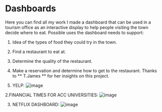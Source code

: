 # Dashboards
Here you can find all my work
I made a dashboard that can be used in a tourism office as an interactive display to help people visiting the town decide where to eat. Possible uses the dashboard needs to support:
1. Idea of the types of food they could try in the town.
2. Find a restaurant to eat at.
3. Determine the quality of the restaurant.
4. Make a reservation and determine how to get to the restaurant.  Thanks to ** T.James ** for her insights on this project.


1. YELP:
![image](https://github.com/HemanthEnuguri/Dashboards/assets/127071265/7039554f-511f-40ee-8fbc-2220049f99c3)

2.FINANCIAL TIMES FOR ACC UNIVERSITIES:
![image](https://github.com/HemanthEnuguri/Dashboards/assets/127071265/82032117-3ab5-469e-80d1-b891fd265beb)

3. NETFLIX DASHBOARD:
![image](https://github.com/HemanthEnuguri/Dashboards/assets/127071265/9f60fe39-65ce-4970-af6d-6c35f6cec9b8)
